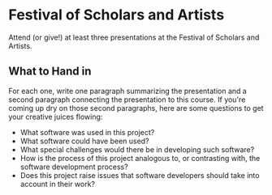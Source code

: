 # Festival of Scholars and Artists

Attend (or give!) at least three presentations at the Festival of Scholars and Artists.

## What to Hand in

For each one, write one paragraph summarizing the presentation and a second paragraph connecting the presentation to this course. If you're coming up dry on those second paragraphs, here are some questions to get your creative juices flowing:

- What software was used in this project? 
- What software could have been used? 
- What special challenges would there be in developing such software? 
- How is the process of this project analogous to, or contrasting with, the software development process?
- Does this project raise issues that software developers should take into account in their work?
